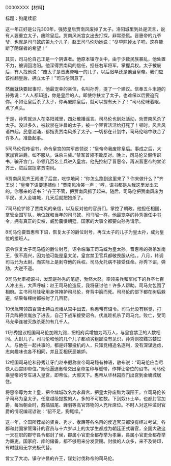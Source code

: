 D000XXXX【材料】

标题：狗尾续貂



这一年正好是公元300年，强势皇后贾南风废掉了太子。洛阳城里到处是流言，说有人要重立太子，废除皇后。贾南风派宫女出去打探，非常恐慌。晋惠帝的九爷爷，也就是司马懿的第九个儿子，赵王司马伦劝她说：“尽早除掉太子吧，这样能断了阴谋者的希望！”

其实，司马伦自己正是一个阴谋者。他原本镇守关中，由于少数民族暴乱，他处置不力，被调回洛阳。他深得贾南风的信任，担任右军将军，掌握兵权。太子被废后，有人找他说：“废太子是晋惠帝唯一的儿子，以后迟早还是他当皇帝。我们应该推翻皇后，拥立太子！”司马伦同意了。

然而就快要起事时，他最宠幸的亲信，名叫孙秀，提了一个建议。信奉五斗米道的孙秀说：“人人都知道，你是皇后的人。即使你扶立了太子，也难保以后要追究你。不如让皇后杀了太子，你再废除皇后，就可以握有天下了！”司马伦眯着眼，点了点头。

于是，孙秀就派人在洛阳城里，四处散播谣言。司马伦也到处活动，劝贾南风杀了太子。没过多久，被软禁在许昌的太子，被一个宦官活活给打死了！顿时，风言风语四起，民意汹涌，都指责贾南风杀了太子。一切都在计划中，司马伦暗中联合了许多人，准备起事。

5司马伦假传诏书，命令皇宫的禁军首领说：“皇帝命我废除皇后。事成之后，大家加官进爵。如不服从，诛杀三族。”禁军首领不敢反对。晚上，司马伦又假传诏书，骗开宫门，带领几百名士兵进入皇宫。他先控制了晋惠帝，再派晋惠帝的堂弟齐王，进后宫捉拿贾南风。

6贾南风见齐王闯进了后宫，吃惊地问：“你怎么跑到这里来了？你来做什么？”齐王说：“皇帝下诏要逮捕你！”贾南风冷笑一声：“哼，诏书都是从我这里发出去的。你哪来的诏书？”齐王不管，把贾南风抓了起来。随后，司马伦把贾南风废为平民，关入金墉城，几天后就把她杀了。

7司马伦铲除了贾南风的亲信，以及反对他的官员们，掌控了朝政。他担任相国，掌管全国军队，地位就和当年的司马懿、司马昭一样。他最宠幸的孙秀担任中书令，拥有真正的实权，威势震慑朝廷。国家的大事全都要向孙秀请示。

8司马伦要晋惠帝下诏，恢复太子的爵位封号，再立太子的儿子为皇太孙，成为皇位的接班人。





诏令恢复太子司马遹的爵位封号，诏令临海王司马臧为皇太孙。晋惠帝的弟弟淮南王，很不高兴，因为他可能是皇太弟，皇宫禁卫官兵都敬畏服从他。。八月，转调司马允为太尉，而实际上是剥夺他的兵权。司马允托病不接受任命。孙秀下诏，弹劾，大逆不道。

9司马允审视诏书，发现是孙秀的笔迹，勃然大怒。率领亲兵和军帐下的兵卒七百人冲出去，大声呼喊：赵王司马伦造反，我将征讨他！许多人帮助。司马允包围了相府。主书司马眭秘用身体掩护司马伦，脊背中箭而死。司马伦的部下都在树后躲避，结果每棵树都被射了几百箭。

10伏胤带领四百骑士持白虎幡从宫中出去，称惠帝有诏令。司马允没有察觉，打开兵阵把伏胤放了进去，自己下战车接受诏令。伏胤趁机杀了司马允。败亡，受司马允牵连被灭族杀死的有几千人。



11孙秀提议相国司马伦加赐九锡，把相府兵增加为两万人，与皇宫禁卫的人数相同。大封儿子。司马伦和他的几个儿子都顽劣粗鄙没有见识，孙秀则狡黠贪婪过人，与他在一起共事的，都是奸邪投机的人，只知竞相追名逐利，没有深谋远虑，志向趣味也各不相同，并且互相厌恶嫉妒。



12相国司马伦和孙秀让牙门赵奉假称宣帝司马懿有神语，散布说：“司马伦应当尽快入西宫即帝位。”派他逼迫惠帝交出皇帝玺印与缓带，作禅让帝位的诏书。司马伦乘皇帝的专车进入皇宫，即帝位。大郝天下。惠帝从华林园西门出宫到金墉城居住。

将惠帝尊为太上皇，把金墉城改名为永昌宫，把皇太孙废黜为濮阳王。立司马伦长子司马为皇太子。任意越级提拔的人，多的不可胜数。下到奴仆士卒，也都封官加爵，每当朝会时，戴插貂尾、蝉羽等高官饰物的人充斥席位。不时人对这种滥封官爵的情况编谣谚说：“貂不足，狗尾续。”

这一年，全国所荐举的贤良、秀才，孝廉等各名目的侯选官员都没有经过考试，各郡和封国掌管簿计的官员与十六岁以上的太学生都成为朝廷正式署官，全国大赦这一天在职的郡守县令都封了侯，郡属小官吏全都荐举为孝廉，县属小官吏全都荐举为廉吏。国家府、库的储备，都不够用来分发赏赐。封侯的人众多，来不及铸印，有时就用无字光板代替。

曾立了大功，镇守许昌的齐王，谋划讨伐称帝的司马伦。



